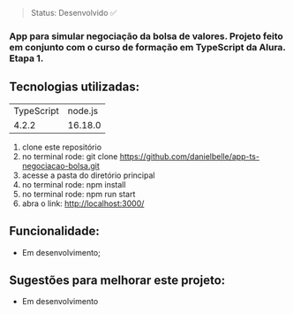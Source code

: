 

> Status: Desenvolvido ✅
### App para simular negociação da bolsa de valores. Projeto feito em conjunto com o curso de formação em TypeScript da Alura. Etapa 1.

## Tecnologias utilizadas:

<table>
  <tr>
    <td>TypeScript</td>
    <td>node.js</td>
  </tr>
  <tr>
    <td>4.2.2</td>
    <td>16.18.0</td>
  </tr>
</table>


1) clone este repositório
2) no terminal rode: git clone https://github.com/danielbelle/app-ts-negociacao-bolsa.git
3) acesse a pasta do diretório principal
4) no terminal rode: npm install
5) no terminal rode: npm run start
6) abra o link: <a href="http://localhost:3000/" >http://localhost:3000/</a>

## Funcionalidade:
- Em desenvolvimento;


## Sugestões para melhorar este projeto:
- Em desenvolvimento

